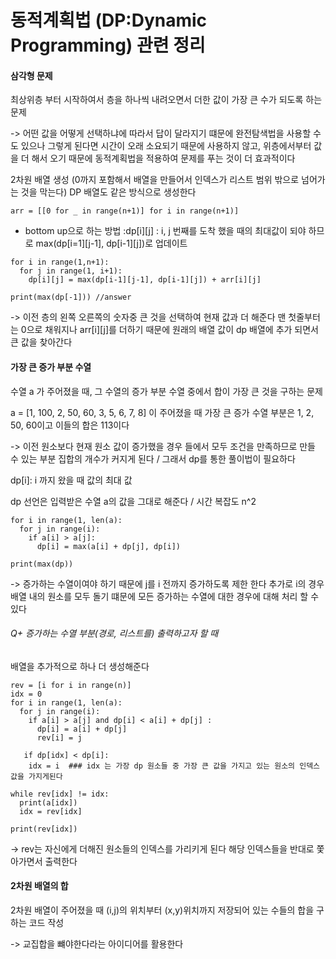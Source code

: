 # 동적계획법 (DP:Dynamic Programming) 관련 정리 

#### 삼각형 문제 

최상위층 부터 시작하여서 층을 하나씩 내려오면서 더한 값이 가장 큰 수가 되도록 하는 문제 

-> 어떤 값을 어떻게 선택하냐에 따라서 답이 달라지기 떄문에 완전탐색법을 사용할 수 도 있으나 그렇게 된다면
시간이 오래 소요되기 때문에 사용하지 않고, 위층에서부터 값을 더 해서 오기 때문에 동적계획법을 적용하여
문제를 푸는 것이 더 효과적이다 

2차원 배열 생성 (0까지 포함해서 배열을 만들어서 인덱스가 리스트 범위 밖으로 넘어가는 것을 막는다) 
DP 배열도 같은 방식으로 생성한다 
```
arr = [[0 for _ in range(n+1)] for i in range(n+1)]
```
- bottom up으로 하는 방법
:dp[i][j] : i, j 번째를 도착 했을 때의 최대값이 되야 하므로 max(dp[i=1][j-1], dp[i-1][j])로 업데이트 

```
for i in range(1,n+1):
  for j in range(1, i+1):
    dp[i][j] = max(dp[i-1][j-1], dp[i-1][j]) + arr[i][j]
    
print(max(dp[-1])) //answer
```
-> 이전 층의 왼쪽 오른쪽의 숫자중 큰 것을 선택하여 현재 값과 더 해준다 
맨 첫줄부터는 0으로 채워지나 arr[i][j]를 더하기 때문에 원래의 배열 값이 dp 배열에 추가 되면서 큰 값을 찾아간다 

#### 가장 큰 증가 부분 수열 

수열 a 가 주어졌을 때, 그 수열의 증가 부분 수열 중에서 합이 가장 큰 것을 구하는 문제

a = [1, 100, 2, 50, 60, 3, 5, 6, 7, 8] 이 주어졌을 때 가장 큰 증가 수열 부분은 1, 2, 50, 60이고 이들의 합은 113이다 

-> 이전 원소보다 현재 원소 값이 증가했을 경우 들에서 모두 조건을 만족하므로 만들 수 있는 부분 집합의 개수가 커지게 된다 / 그래서 dp를 통한 풀이법이 필요하다


dp[i]: i 까지 왔을 때 값의 최대 값 

dp 선언은 입력받은 수열 a의 값을 그대로 해준다 / 시간 복잡도 n^2
```
for i in range(1, len(a):
  for j in range(i):
    if a[i] > a[j]:
      dp[i] = max(a[i] + dp[j], dp[i])
      
print(max(dp))
```
-> 증가하는 수열이여야 하기 때문에 j를 i 전까지 증가하도록 제한 한다 추가로 i의 경우 배열 내의 원소를 모두 돌기 떄문에 모든 증가하는 수열에 대한 경우에 대해 처리 할 수 있다

###### Q+ 증가하는 수열 부분(경로, 리스트를) 출력하고자 할 때

배열을 추가적으로 하나 더 생성해준다 

```
rev = [i for i in range(n)] 
idx = 0
for i in range(1, len(a):
  for j in range(i):
    if a[i] > a[j] and dp[i] < a[i] + dp[j] :
      dp[i] = a[i] + dp[j]
      rev[i] = j 
   
   if dp[idx] < dp[i]:
    idx = i  ### idx 는 가장 dp 원소들 중 가장 큰 값을 가지고 있는 원소의 인덱스 값을 가지게된다 
    
while rev[idx] != idx:
  print(a[idx])
  idx = rev[idx]
  
print(rev[idx])
```
-> rev는 자신에게 더해진 원소들의 인덱스를 가리키게 된다 해당 인덱스들을 반대로 쫓아가면서 출력한다 


#### 2차원 배열의 합 

2차원 배열이 주어졌을 때 (i,j)의 위치부터 (x,y)위치까지 저장되어 있는 수들의 합을 구하는 코드 작성 

-> 교집합을 뺴야한다라는 아이디어를 활용한다 


